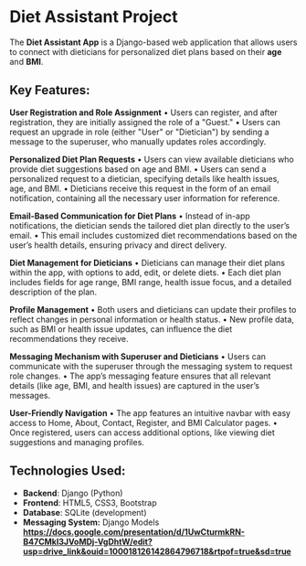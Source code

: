 # Diet Assistant Project
The **Diet Assistant App** is a Django-based web application that allows users to connect with dieticians for personalized diet plans based on their **age** and **BMI**.

## Key Features:
  **User Registration and Role Assignment**
  • Users can register, and after registration, they are initially assigned the role of a "Guest."
  • Users can request an upgrade in role (either "User" or "Dietician") by sending a message to the superuser, who manually updates roles accordingly.

  **Personalized Diet Plan Requests**
  • Users can view available dieticians who provide diet suggestions based on age and BMI.
  • Users can send a personalized request to a dietician, specifying details like health issues, age, and BMI.
  • Dieticians receive this request in the form of an email notification, containing all the necessary user information for reference.
  
  **Email-Based Communication for Diet Plans**
  • Instead of in-app notifications, the dietician sends the tailored diet plan directly to the user’s email.
  • This email includes customized diet recommendations based on the user’s health details, ensuring privacy and direct delivery.
  
  **Diet Management for Dieticians**
  • Dieticians can manage their diet plans within the app, with options to add, edit, or delete diets.
  • Each diet plan includes fields for age range, BMI range, health issue focus, and a detailed description of the plan.
  
  **Profile Management**
  • Both users and dieticians can update their profiles to reflect changes in personal information or health status.
  • New profile data, such as BMI or health issue updates, can influence the diet recommendations they receive.
  
  **Messaging Mechanism with Superuser and Dieticians**
  • Users can communicate with the superuser through the messaging system to request role changes.
  • The app’s messaging feature ensures that all relevant details (like age, BMI, and health issues) are captured in the user’s messages.
  
  **User-Friendly Navigation**
  • The app features an intuitive navbar with easy access to Home, About, Contact, Register, and BMI Calculator pages.
  • Once registered, users can access additional options, like viewing diet suggestions and managing profiles.

## Technologies Used:
- **Backend**: Django (Python)
- **Frontend**: HTML5, CSS3, Bootstrap
- **Database**: SQLite (development)
- **Messaging System:** Django Models
**https://docs.google.com/presentation/d/1UwCturmkRN-B47CMkl3JVoMDj-VgDhtW/edit?usp=drive_link&ouid=100018126142864796718&rtpof=true&sd=true**
